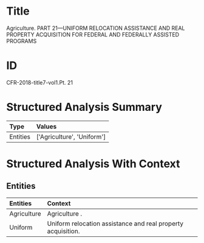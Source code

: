 # Title

 Agriculture. PART 21—UNIFORM RELOCATION ASSISTANCE AND REAL PROPERTY ACQUISITION FOR FEDERAL AND FEDERALLY ASSISTED PROGRAMS


# ID

 CFR-2018-title7-vol1.Pt. 21


# Structured Analysis Summary

| Type     | Values                     |
|:---------|:---------------------------|
| Entities | ['Agriculture', 'Uniform'] |


# Structured Analysis With Context

 


## Entities

| Entities    | Context                                                       |
|:------------|:--------------------------------------------------------------|
| Agriculture | Agriculture .                                                 |
| Uniform     | Uniform  relocation assistance and real property acquisition. |


